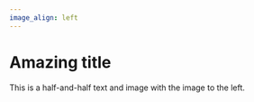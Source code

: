 ```yaml
---
image_align: left
---
```

# Amazing title
This is a half-and-half text and image with the image to the left.
